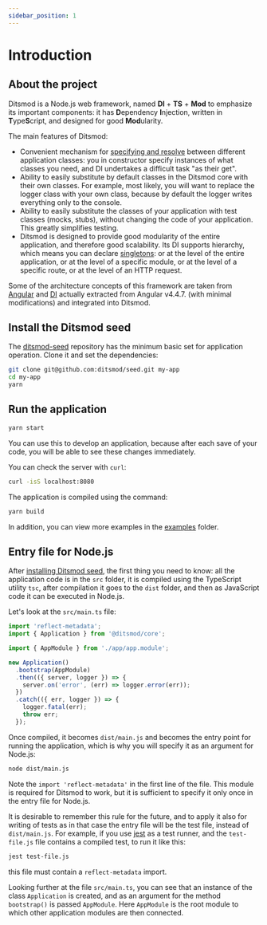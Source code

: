 ```yaml
---
sidebar_position: 1
---
```


# Introduction

## About the project

Ditsmod is a Node.js web framework, named **DI** + **TS** + **Mod** to emphasize its important
components: it has **D**ependency **I**njection, written in **T**ype**S**cript, and designed for
good **Mod**ularity.

The main features of Ditsmod:

- Convenient mechanism for [specifying and resolve][8] between different application classes: you
in constructor specify instances of what classes you need, and DI undertakes a difficult task
"as their get".
- Ability to easily substitute by default classes in the Ditsmod core with their own classes.
For example, most likely, you will want to replace the logger class with your own class, because by
default the logger writes everything only to the console.
- Ability to easily substitute the classes of your application with test classes (mocks, stubs),
without changing the code of your application. This greatly simplifies testing.
- Ditsmod is designed to provide good modularity of the entire application, and therefore good
scalability. Its DI supports hierarchy, which means you can declare [singletons][12]: or at the
level of the entire application, or at the level of a specific module, or at the level of
a specific route, or at the level of an HTTP request.

Some of the architecture concepts of this framework are taken from [Angular][9] and [DI][11]
actually extracted from Angular v4.4.7. (with minimal modifications) and integrated into Ditsmod.

## Install the Ditsmod seed

The [ditsmod-seed][2] repository has the minimum basic set for application operation. Clone it and
set the dependencies:

```bash
git clone git@github.com:ditsmod/seed.git my-app
cd my-app
yarn
```

## Run the application

```bash
yarn start
```

You can use this to develop an application, because after each save of your code, you will be able
to see these changes immediately.

You can check the server with `curl`:

```bash
curl -isS localhost:8080
```

The application is compiled using the command:

```bash
yarn build
```

In addition, you can view more examples in the [examples][4] folder.

## Entry file for Node.js

After [installing Ditsmod seed][1], the first thing you need to know: all the application code is
in the `src` folder, it is compiled using the TypeScript utility `tsc`, after compilation it goes
to the `dist` folder, and then as JavaScript code it can be executed in Node.js.

Let's look at the `src/main.ts` file:

```ts
import 'reflect-metadata';
import { Application } from '@ditsmod/core';

import { AppModule } from './app/app.module';

new Application()
  .bootstrap(AppModule)
  .then(({ server, logger }) => {
    server.on('error', (err) => logger.error(err));
  })
  .catch(({ err, logger }) => {
    logger.fatal(err);
    throw err;
  });
```

Once compiled, it becomes `dist/main.js` and becomes the entry point for running the application,
which is why you will specify it as an argument for Node.js:

```bash
node dist/main.js
```

Note the `import 'reflect-metadata'` in the first line of the file. This module is required for
Ditsmod to work, but it is sufficient to specify it only once in the entry file for Node.js.

It is desirable to remember this rule for the future, and to apply it also for writing of tests as
in that case the entry file will be the test file, instead of `dist/main.js`. For example, if you
use [jest][10] as a test runner, and the `test-file.js` file contains a compiled test, to run it
like this:

```bash
jest test-file.js
```

this file must contain a `reflect-metadata` import.

Looking further at the file `src/main.ts`, you can see that an instance of the class `Application`
is created, and as an argument for the method `bootstrap()` is passed `AppModule`. Here
`AppModule` is the root module to which other application modules are then connected.


[1]: #install-the-ditsmod-seed
[2]: https://github.com/ditsmod/seed
[4]: https://github.com/ditsmod/ditsmod/tree/main/examples
[8]: https://en.wikipedia.org/wiki/Dependency_injection
[9]: https://github.com/angular/angular
[10]: https://jestjs.io/en/
[11]: https://github.com/ts-stack/di
[12]: https://en.wikipedia.org/wiki/Singleton_pattern
